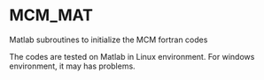 # MCM_MAT
Matlab subroutines to initialize the MCM fortran codes

The codes are tested on Matlab in Linux environment. For windows environment, it may has problems.
